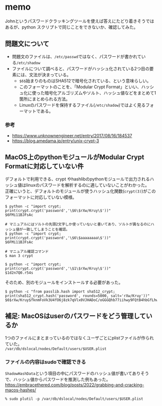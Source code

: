 # memo
Johnというパスワードクラッキングツールを使えば答えにたどり着きそうではあるが、python スクリプトで同じことをできないか、確認してみた。


## 問題文について
- 問題文のファイルは、`/etc/passwd`ではなく、パスワードが書かれている`/etc/shadow`
- ファイルについて調べると、パスワードがハッシュ化されている2つ目の要素には、文法が決まっている。
  - `$6$`始まりのものはSHA512で暗号化されている、という意味らしい。
  - このフォーマットのことを、「Modular Crypt Format」といい、ハッシュ化に使った暗号化アルゴリズムやソルト、ハッシュ値などをまとめて1箇所にまとめられる方法。
  - Linuxのパスワードを保持するファイル(`/etc/shadow`)ではよく見るフォーマットである。


### 参考
- https://www.unknownengineer.net/entry/2017/08/16/184537
- https://blog.amedama.jp/entry/unix-crypt-3

## MacOS上のpythonモジュールがModular Crypt Formatに対応していない件
デフォルトで利用できる、crypt やhashlibのpythonモジュールで出力されるハッシュ値はlinuxのパスワードを解析するのに適していないことがわかった。  
正確にいうと、デフォルトのモジュールが使うハッシュ化関数(`crypt(3)`)がこのフォーマットに対応していない模様。

```
$ python -c "import crypt; print(crypt.crypt('password','\$6\$rXw/Kruy\$'))"
$6FMi11BJFsAc

# マニュアルにはソルトの先頭2文字しか使っていないと書いてあり、ソルトが異なるのにハッシュ値が一致してしまうことを確認。
$ python -c "import crypt; print(crypt.crypt('password','\$6\$aaaaaaaa\$'))"
$6FMi11BJFsAc

# マニュアル確認コマンド
$ man 3 crypt

$ python -c "import crypt; print(crypt.crypt('password','\$1\$rXw/Kruy\$'))"
$1d2n7Q0.r54s

```

そのため、別のモジュールをインストールする必要があった。
```
$ python -c "from passlib.hash import sha512_crypt; print(sha512_crypt.hash('password', rounds=5000, salt='rXw/Kruy'))"
$6$rXw/Kruy$fknmFoVk3U4fO6j8zk7qVlx0VJHADoC/oGGGQhb77iihwy9FQtB4hbGfLhwmEV/XwZnbT5PZufhXkIF1Oocv0.
```

## 補足: MacOSはuserのパスワードをどう管理しているか
1つのファイルにまとまっているのではなくユーザごとにplistファイルが作られていた。  
`/var/db/dslocal/nodes/Default/users/$USER.plist`

### ファイルの内容はsudoで確認できる
`ShadowHashData`という項目の中にパスワードのハッシュ値が書いてありそうで、ハッシュ値からパスワードを推測した例もあった。  
https://embracethered.com/blog/posts/2022/grabbing-and-cracking-macos-hashes/
```
% sudo plutil -p /var/db/dslocal/nodes/Default/users/$USER.plist
```
